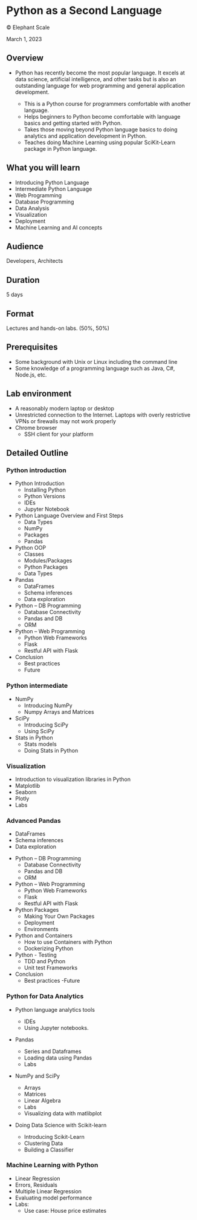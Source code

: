 # Python as a Second Language
© Elephant Scale

March 1, 2023

## Overview

* Python has recently become the most popular language.  It excels at data science,
artificial intelligence, and other tasks but is also an outstanding language for
web programming and general application development.  

  * This is a Python course for programmers comfortable with another language. 
  * Helps beginners to Python become comfortable with language basics and getting started with Python.
  * Takes those moving beyond Python language basics to doing analytics and application development in Python.
  * Teaches doing Machine Learning using popular SciKit-Learn package in Python language. 
  
## What you will learn
* Introducing Python Language
* Intermediate Python Language
* Web Programming
* Database Programming
* Data Analysis
* Visualization
* Deployment
* Machine Learning and AI concepts

## Audience
Developers, Architects

## Duration
5 days

## Format
Lectures and hands-on labs. (50%, 50%)

## Prerequisites

 * Some background with Unix or Linux including the command line
 * Some knowledge of a programming language such as Java, C#, Node.js, etc.

## Lab environment

* A reasonably modern laptop or desktop
* Unrestricted connection to the Internet. Laptops with overly restrictive VPNs or firewalls may not work properly
* Chrome browser
  - SSH client for your platform


## Detailed Outline

### Python introduction

 * Python Introduction
      - Installing Python
      - Python Versions
      - IDEs
      - Jupyter Notebook
 * Python Language Overview and First Steps
      - Data Types
      - NumPy
      - Packages
      - Pandas
 * Python OOP
      - Classes
      - Modules/Packages
      - Python Packages
      - Data Types
 * Pandas
      - DataFrames
      - Schema inferences
      - Data exploration
 * Python – DB Programming
      - Database Connectivity
      - Pandas and DB
      - ORM
 * Python – Web Programming
      - Python Web Frameworks
      - Flask
      - Restful API with Flask
 * Conclusion
     - Best practices 
     - Future

### Python intermediate

* NumPy
  - Introducing NumPy
  - Numpy Arrays and Matrices
* SciPy
  - Introducing SciPy
  - Using SciPy
* Stats in Python
  - Stats models
  - Doing Stats in Python
  
### Visualization

* Introduction to visualization libraries in Python
* Matplotlib
* Seaborn
* Plotly
* Labs

### Advanced Pandas
  - DataFrames
  - Schema inferences
  - Data exploration
* Python – DB Programming
  - Database Connectivity
  - Pandas and DB
  - ORM
* Python – Web Programming
  - Python Web Frameworks
  - Flask
  - Restful API with Flask
* Python Packages
  - Making Your Own Packages
  - Deployment
  - Environments
* Python and Containers
  - How to use Containers with Python
  - Dockerizing Python
* Python - Testing
  - TDD and Python
  - Unit test Frameworks
* Conclusion
  - Best practices
    -Future

### Python for Data Analytics

* Python language analytics tools
  * IDEs
  * Using Jupyter notebooks.

* Pandas
  * Series and Dataframes
  * Loading data using Pandas
  * Labs

* NumPy and SciPy
  * Arrays
  * Matrices
  * Linear Algebra
  * Labs
  * Visualizing data with matlibplot

* Doing Data Science with Scikit-learn
  * Introducing Scikit-Learn
  * Clustering Data
  * Building a Classifier

### Machine Learning with Python

* Linear Regression
* Errors, Residuals
* Multiple Linear Regression
* Evaluating model performance
* Labs:
  - Use case: House price estimates

